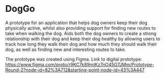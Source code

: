 # DogGo


A prototype for an application that helps dog owners keep their dog physically active, whilst also providing support for finding new routes to take when walking the dog. Aids both the dog owners to create a strong relationship with their dog and keep their dog healthy by allowing users to track how long they walk their dog and how much they should walk their dog, as well as finding new and interesting routes to take.

The prototype was created using Figma.
Link to digital prototype: https://www.figma.com/proto/r9KC7k89mIKz7nO45G7JMm/Prototype-Round-2?node-id=82%3A712&starting-point-node-id=43%3A447
